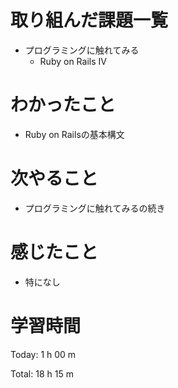 # 取り組んだ課題一覧
- プログラミングに触れてみる
  - Ruby on Rails IV

# わかったこと
- Ruby on Railsの基本構文

# 次やること
- プログラミングに触れてみるの続き
  
# 感じたこと
- 特になし
  
# 学習時間
Today: 1 h 00 m

Total: 18 h 15 m
